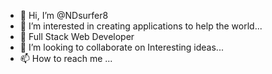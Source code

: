 - 👋 Hi, I’m @NDsurfer8
- 👀 I’m interested in creating applications to help the world...
- 🌱 Full Stack Web Developer
- 💞️ I’m looking to collaborate on Interesting ideas...
- 📫 How to reach me ...

<!---
NDsurfer8/NDsurfer8 is a ✨ special ✨ repository because its `README.md` (this file) appears on your GitHub profile.
You can click the Preview link to take a look at your changes.
--->
